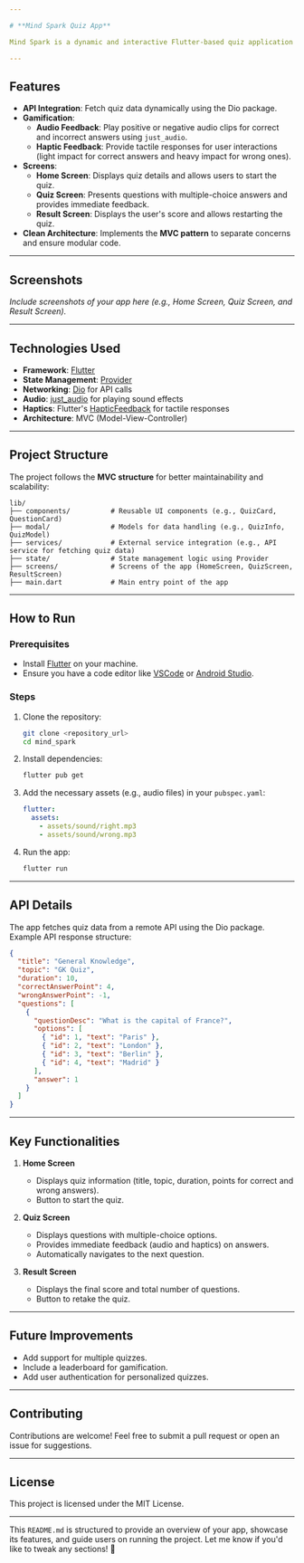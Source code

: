 ```yaml
---

# **Mind Spark Quiz App**

Mind Spark is a dynamic and interactive Flutter-based quiz application that combines engaging gamification elements such as audio feedback, haptic responses, and smooth navigation. The app uses the MVC architecture for clean and maintainable code, making it easy to extend and scale.

---
```


## **Features**
- **API Integration**: Fetch quiz data dynamically using the Dio package.
- **Gamification**:  
  - **Audio Feedback**: Play positive or negative audio clips for correct and incorrect answers using `just_audio`.  
  - **Haptic Feedback**: Provide tactile responses for user interactions (light impact for correct answers and heavy impact for wrong ones).
- **Screens**:  
  - **Home Screen**: Displays quiz details and allows users to start the quiz.  
  - **Quiz Screen**: Presents questions with multiple-choice answers and provides immediate feedback.  
  - **Result Screen**: Displays the user's score and allows restarting the quiz.
- **Clean Architecture**: Implements the **MVC pattern** to separate concerns and ensure modular code.

---

## **Screenshots**
_Include screenshots of your app here (e.g., Home Screen, Quiz Screen, and Result Screen)._

---

## **Technologies Used**
- **Framework**: [Flutter](https://flutter.dev/)
- **State Management**: [Provider](https://pub.dev/packages/provider)
- **Networking**: [Dio](https://pub.dev/packages/dio) for API calls
- **Audio**: [just_audio](https://pub.dev/packages/just_audio) for playing sound effects
- **Haptics**: Flutter's [HapticFeedback](https://api.flutter.dev/flutter/services/HapticFeedback-class.html) for tactile responses
- **Architecture**: MVC (Model-View-Controller)

---

## **Project Structure**

The project follows the **MVC structure** for better maintainability and scalability:

```
lib/
├── components/          # Reusable UI components (e.g., QuizCard, QuestionCard)
├── modal/               # Models for data handling (e.g., QuizInfo, QuizModel)
├── services/            # External service integration (e.g., API service for fetching quiz data)
├── state/               # State management logic using Provider
├── screens/             # Screens of the app (HomeScreen, QuizScreen, ResultScreen)
├── main.dart            # Main entry point of the app
```

---

## **How to Run**

### **Prerequisites**
- Install [Flutter](https://flutter.dev/docs/get-started/install) on your machine.
- Ensure you have a code editor like [VSCode](https://code.visualstudio.com/) or [Android Studio](https://developer.android.com/studio).

### **Steps**
1. Clone the repository:
   ```bash
   git clone <repository_url>
   cd mind_spark
   ```
2. Install dependencies:
   ```bash
   flutter pub get
   ```
3. Add the necessary assets (e.g., audio files) in your `pubspec.yaml`:
   ```yaml
   flutter:
     assets:
       - assets/sound/right.mp3
       - assets/sound/wrong.mp3
   ```
4. Run the app:
   ```bash
   flutter run
   ```

---

## **API Details**
The app fetches quiz data from a remote API using the Dio package. Example API response structure:
```json
{
  "title": "General Knowledge",
  "topic": "GK Quiz",
  "duration": 10,
  "correctAnswerPoint": 4,
  "wrongAnswerPoint": -1,
  "questions": [
    {
      "questionDesc": "What is the capital of France?",
      "options": [
        { "id": 1, "text": "Paris" },
        { "id": 2, "text": "London" },
        { "id": 3, "text": "Berlin" },
        { "id": 4, "text": "Madrid" }
      ],
      "answer": 1
    }
  ]
}
```

---

## **Key Functionalities**

1. **Home Screen**  
   - Displays quiz information (title, topic, duration, points for correct and wrong answers).  
   - Button to start the quiz.

2. **Quiz Screen**  
   - Displays questions with multiple-choice options.
   - Provides immediate feedback (audio and haptics) on answers.
   - Automatically navigates to the next question.

3. **Result Screen**  
   - Displays the final score and total number of questions.
   - Button to retake the quiz.

---

## **Future Improvements**
- Add support for multiple quizzes.
- Include a leaderboard for gamification.
- Add user authentication for personalized quizzes.

---

## **Contributing**
Contributions are welcome! Feel free to submit a pull request or open an issue for suggestions.

---

## **License**
This project is licensed under the MIT License.

---

This `README.md` is structured to provide an overview of your app, showcase its features, and guide users on running the project. Let me know if you'd like to tweak any sections! 🚀
